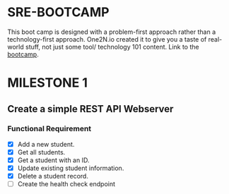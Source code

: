 # SRE-BOOTCAMP
This boot camp is designed with a problem-first approach rather than a technology-first approach. One2N.io created it to give you a taste of real-world stuff, not just some tool/ technology 101 content. Link to the [bootcamp](https://one2n.io/sre-bootcamp).

# MILESTONE 1
## Create a simple REST API Webserver
### Functional Requirement

- [x] Add a new student.
- [x] Get all students.
- [x] Get a student with an ID.
- [x] Update existing student information.
- [x] Delete a student record.
- [ ] Create the health check endpoint